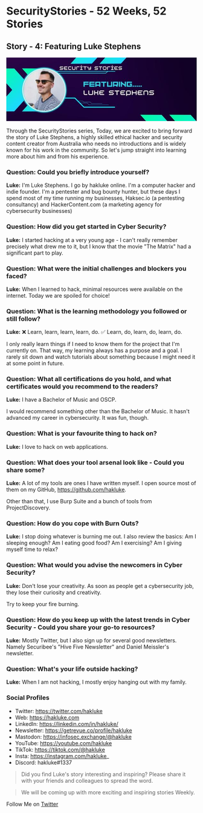 # SecurityStories - 52 Weeks, 52 Stories

## Story - 4: Featuring **Luke Stephens** 

![Luke Stephens](../media/luke-stephens.jpg)

Through the SecurityStories series, Today, we are excited to bring forward the story of Luke Stephens, a highly skilled ethical hacker and security content creator from Australia who needs no introductions and is widely known for his work in the community. So let's jump straight into learning more about him and from his experience. 

### **Question:** Could you briefly introduce yourself? 

**Luke:** I'm Luke Stephens. I go by hakluke online. I'm a computer hacker and indie founder. I'm a pentester and bug bounty hunter, but these days I spend most of my time running my businesses, Haksec.io (a pentesting consultancy) and HackerContent.com (a marketing agency for cybersecurity businesses)

### **Question:** How did you get started in Cyber Security?

**Luke:** I started hacking at a very young age - I can't really remember precisely what drew me to it, but I know that the movie "The Matrix" had a significant part to play.

### **Question:** What were the initial challenges and blockers you faced? 

**Luke:** When I learned to hack, minimal resources were available on the internet. Today we are spoiled for choice!


### **Question:** What is the learning methodology you followed or still follow? 
**Luke:** ❌ Learn, learn, learn, learn, do.
✅ Learn, do, learn, do, learn, do.

I only really learn things if I need to know them for the project that I'm currently on. That way, my learning always has a purpose and a goal. I rarely sit down and watch tutorials about something because I might need it at some point in future.


### **Question:** What all certifications do you hold, and what certificates would you recommend to the readers? 

**Luke:** I have a Bachelor of Music and OSCP.

I would recommend something other than the Bachelor of Music. It hasn't advanced my career in cybersecurity. It was fun, though.

### **Question:** What is your favourite thing to hack on?

**Luke:** I love to hack on web applications. 


### **Question:** What does your tool arsenal look like - Could you share some?

**Luke:** A lot of my tools are ones I have written myself. I open source most of them on my GitHub, https://github.com/hakluke.

Other than that, I use Burp Suite and a bunch of tools from ProjectDiscovery.


### **Question:** How do you cope with Burn Outs?

**Luke:** I stop doing whatever is burning me out. I also review the basics: Am I sleeping enough? Am I eating good food? Am I exercising? Am I giving myself time to relax?

### **Question:** What would you advise the newcomers in Cyber Security?

**Luke:** Don't lose your creativity. As soon as people get a cybersecurity job, they lose their curiosity and creativity.

Try to keep your fire burning.

### **Question:** How do you keep up with the latest trends in Cyber Security - Could you share your go-to resources? 

**Luke:** Mostly Twitter, but I also sign up for several good newsletters. Namely Securibee's "Hive Five Newsletter" and Daniel Meissler's newsletter.


### **Question:** What's your life outside hacking?

**Luke:** When I am not hacking, I mostly enjoy hanging out with my family. 

### Social Profiles
- Twitter: https://twitter.com/hakluke
- Web: https://hakluke.com
- LinkedIn: https://linkedin.com/in/hakluke/
- Newsletter: https://getrevue.co/profile/hakluke
- Mastodon: https://infosec.exchange/@hakluke
- YouTube: https://youtube.com/hakluke
- TikTok: https://tiktok.com/@hakluke
- Insta: https://instagram.com/hakluke_
- Discord: hakluke#1337

> Did you find Luke's story interesting and inspiring? Please share it with your friends and colleagues to spread the word. 

> We will be coming up with more exciting and inspiring stories Weekly.

Follow Me on [Twitter](https://www.twitter.com/harshbothra_)